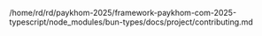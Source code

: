 /home/rd/rd/paykhom-2025/framework-paykhom-com-2025-typescript/node_modules/bun-types/docs/project/contributing.md